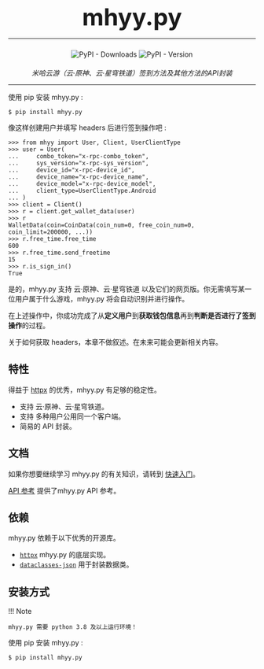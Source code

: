 <h1 style="text-align: center; font-size: 3rem; margin-top: -10px; margin-bottom: 10px">
    mhyy.py
</h1>

---

<div style="display:flex; justify-content: center; align-items: center; margin-top: -5px">
    <p>
        <img alt="PyPI - Downloads" src="https://img.shields.io/pypi/dw/mhyy.py">
        <img alt="PyPI - Version" src="https://img.shields.io/pypi/v/mhyy.py">
    </p>
</div>

<div style="display:flex; justify-content: center; align-items: center; margin-top: 5px; margin-bottom: 5px">
    <em>米哈云游（云·原神、云·星穹铁道）签到方法及其他方法的API封装</em>
</div>

---

使用 pip 安装 mhyy.py :

```shell
$ pip install mhyy.py
```

像这样创建用户并填写 headers 后进行签到操作吧 :

```pycon
>>> from mhyy import User, Client, UserClientType
>>> user = User(
...     combo_token="x-rpc-combo_token",
...     sys_version="x-rpc-sys_version",
...     device_id="x-rpc-device_id",
...     device_name="x-rpc-device_name",
...     device_model="x-rpc-device_model",
...     client_type=UserClientType.Android
... )
>>> client = Client()
>>> r = client.get_wallet_data(user)
>>> r
WalletData(coin=CoinData(coin_num=0, free_coin_num=0, coin_limit=200000, ...))
>>> r.free_time.free_time
600
>>> r.free_time.send_freetime
15
>>> r.is_sign_in()
True
```

是的，mhyy.py 支持 云·原神、云·星穹铁道 以及它们的网页版。你无需填写某一位用户属于什么游戏，mhyy.py 将会自动识别并进行操作。

在上述操作中，你成功完成了从**定义用户**到**获取钱包信息**再到**判断是否进行了签到操作**的过程。

关于如何获取 headers，本章不做叙述。在未来可能会更新相关内容。

## 特性

得益于 [httpx](https://www.python-httpx.org/) 的优秀，mhyy.py 有足够的稳定性。

- 支持 云·原神、云·星穹铁道。
- 支持 多种用户公用同一个客户端。
- 简易的 API 封装。

## 文档

如果你想要继续学习 mhyy.py 的有关知识，请转到 [快速入门](usage/quick_start.md)。

[API 参考](api/interface.md) 提供了mhyy.py API 参考。

## 依赖

mhyy.py 依赖于以下优秀的开源库。

- [`httpx`](https://github.com/encode/httpx/) mhyy.py 的底层实现。
- [`dataclasses-json`](https://github.com/lidatong/dataclasses-json) 用于封装数据类。

## 安装方式

!!! Note

    mhyy.py 需要 python 3.8 及以上运行环境！

使用 pip 安装 mhyy.py :

```shell
$ pip install mhyy.py
```

